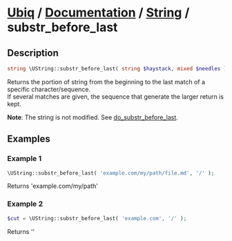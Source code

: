 [Ubiq](https://github.com/Pixel418/Ubiq#readme) / [Documentation](../index.md#readme) / [String](../index.md#string) / substr_before_last
======


Description
-------- 

```php
string \UString::substr_before_last( string $haystack, mixed $needles );
```

Returns the portion of string from the beginning to the last match of a specific character/sequence. <br>
If several matches are given, the sequence that generate the larger return is kept.

**Note**: The string is not modified. See [do_substr_before_last](./do_substr_before_last.md#readme).



Examples
--------

### Example 1

```php
\UString::substr_before_last( 'example.com/my/path/file.md', '/' );
```
Returns 'example.com/my/path'

### Example 2

```php
$cut = \UString::substr_before_last( 'example.com', '/' );
```
Returns ''